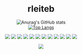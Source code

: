 <h1 align="center"> rleiteb </h1>




 <div align="center">
 
![Anurag's GitHub stats](https://github-readme-stats.vercel.app/api?username=rleiteb&show_icons=true&theme=tokyonight)    
 [![Top Langs](https://github-readme-stats.vercel.app/api/top-langs/?username=rleiteb&theme=tokyonight&layout=compact)](https://github.com/rleiteb/github-readme-stats)

 </div>
 
 

<div align="center">
  <img src="https://img.shields.io/badge/java-%23ED8B00.svg?logo=java&logoColor=white" />
  <img src="https://img.shields.io/badge/-02569B?logo=flutter&logoColor=white" />
  <img src="https://img.shields.io/badge/-00599C?logo=c&logoColor=white" />
  <img src="https://img.shields.io/badge/-1572B6?logo=css3&logoColor=white" />
  <img src="https://img.shields.io/badge/-0175C2?logo=dart&logoColor=white" />
  <img src="https://img.shields.io/badge/-E34F26?logo=html5&logoColor=white" />
  <img src="https://img.shields.io/badge/-47A141?logo=LaTeX&logoColor=white" />
  <img src="https://img.shields.io/badge/-FFD43B?logo=python&logoColor=blue" />
  <img src="https://img.shields.io/badge/-007ACC?logo=typescript&logoColor=white" />
  <img src="https://img.shields.io/badge/-%23F05033.svg?logo=git&logoColor=white" />
  <img src="https://img.shields.io/badge/-38B2AC?logo=tailwind-css&logoColor=white" />
  <img src="https://img.shields.io/badge/-F7DF1E?logo=javascript&logoColor=black" />

</div>
 
 
 
 <div align="center">
 
[<img src="https://img.shields.io/badge/LinkedIn-%230077B5.svg?&style=for-the-badge&logo=linkedin&logoColor=white" />](https://www.linkedin.com/in/rlbessa/)

</div>
